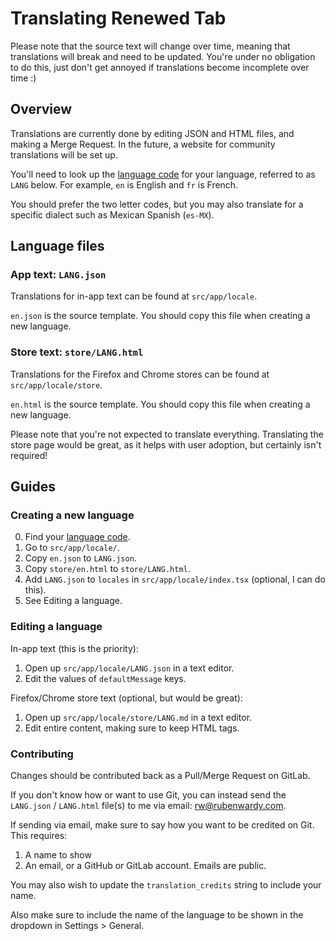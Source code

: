 # Translating Renewed Tab

Please note that the source text will change over time, meaning that
translations will break and need to be updated. You're under no obligation
to do this, just don't get annoyed if translations become incomplete over time :)


## Overview

Translations are currently done by editing JSON and HTML files, and making a
Merge Request. In the future, a website for community translations will
be set up.

You'll need to look up the
[language code](http://www.lingoes.net/en/translator/langcode.htm)
for your language, referred to as `LANG` below.
For example, `en` is English and `fr` is French.

You should prefer the two letter codes, but you may also translate for a
specific dialect such as Mexican Spanish (`es-MX`).


## Language files

### App text: `LANG.json`

Translations for in-app text can be found at `src/app/locale`.

`en.json` is the source template. You should copy this file when creating a new
language.

### Store text: `store/LANG.html`

Translations for the Firefox and Chrome stores can be found at
`src/app/locale/store`.

`en.html` is the source template. You should copy this file when creating a new
language.

Please note that you're not expected to translate everything. Translating
the store page would be great, as it helps with user adoption, but certainly
isn't required!


## Guides

### Creating a new language

0. Find your [language code](http://www.lingoes.net/en/translator/langcode.htm).
1. Go to `src/app/locale/`.
2. Copy `en.json` to `LANG.json`.
3. Copy `store/en.html` to `store/LANG.html`.
4. Add `LANG.json` to `locales` in `src/app/locale/index.tsx`
   (optional, I can do this).
3. See Editing a language.

### Editing a language

In-app text (this is the priority):

1. Open up `src/app/locale/LANG.json` in a text editor.
2. Edit the values of `defaultMessage` keys.

Firefox/Chrome store text (optional, but would be great):

1. Open up `src/app/locale/store/LANG.md` in a text editor.
2. Edit entire content, making sure to keep HTML tags.

### Contributing

Changes should be contributed back as a Pull/Merge Request on GitLab.

If you don't know how or want to use Git, you can instead send the `LANG.json` /
`LANG.html` file(s) to me via email: rw@rubenwardy.com.

If sending via email, make sure to say how you want to be credited on Git.
This requires:

1. A name to show
2. An email, or a GitHub or GitLab account. Emails are public.

You may also wish to update the `translation_credits` string to include your name.

Also make sure to include the name of the language to be shown in
the dropdown in Settings > General.
